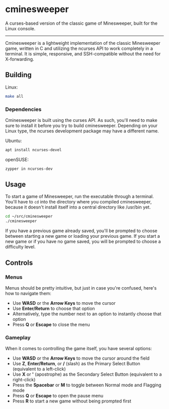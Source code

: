 # cminesweeper

A curses-based version of the classic game of Minesweeper, built for the Linux console.

***

Cminesweeper is a lightweight implementation of the classic Minesweeper game,
written in C and utilizing the ncurses API to work completely in a terminal. It
is simple, responsive, and SSH-compatible without the need for X-forwarding. 

## Building

Linux:

```sh
make all
```

### Dependencies

Cminesweeper is built using the curses API. As such, you'll need to make sure to 
install it before you try to build cminesweeper. Depending on your Linux type,
the ncurses development package may have a different name.

Ubuntu:

```sh
apt install ncurses-devel
```

openSUSE:

```sh
zypper in ncurses-dev
```

## Usage

To start a game of Minesweeper, run the executable through a terminal. You'll
have to `cd` into the directory where you compiled cminesweeper, because it
doesn't install itself into a central directory like /usr/bin yet.

```sh
cd ~/src/cminesweeper
./cminesweeper
```

If you have a previous game already saved, you'll be prompted to choose between
starting a new game or loading your previous game. If you start a new game or if
you have no game saved, you will be prompted to choose a difficulty level.

## Controls

### Menus

Menus should be pretty intuitive, but just in case you're confused, here's how to
navigate them:

- Use **WASD** or the **Arrow Keys** to move the cursor
- Use **Enter/Return** to choose that option
- Alternatively, type the number next to an option to instantly choose that
option
- Press **Q** or **Escape** to close the menu

### Gameplay

When it comes to controlling the game itself, you have several options:

- Use **WASD** or the **Arrow Keys** to move the cursor around the field
- Use **Z**, **Enter/Return**, or **/** (slash) as the Primary Select Button 
(equivalent to a left-click)
- Use **X** or **'** (apostrophe) as the Secondary Select Button (equivalent to
a right-click)
- Press the **Spacebar** or **M** to toggle between Normal mode and Flagging mode
- Press **Q** or **Escape** to open the pause menu
- Press **R** to start a new game without being prompted first

